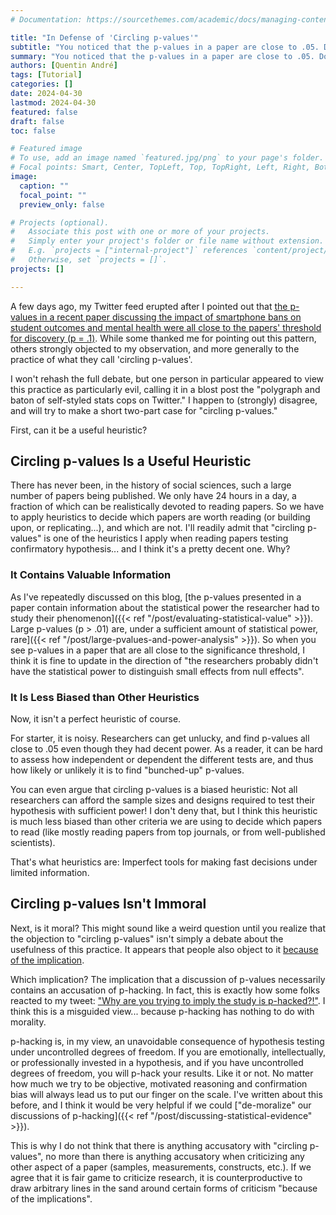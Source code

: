 ```yaml
---
# Documentation: https://sourcethemes.com/academic/docs/managing-content/

title: "In Defense of 'Circling p-values'"
subtitle: "You noticed that the p-values in a paper are close to .05. Does this make you a bad person? Can 'circling p-values' ever be a useful heuristics? My two cents on an (apparently?) controversial topic."
summary: "You noticed that the p-values in a paper are close to .05. Does this make you a bad person? Can 'circling p-values' ever be a useful heuristics? My two cents on an (apparently?) controversial topic."
authors: [Quentin André]
tags: [Tutorial]
categories: []
date: 2024-04-30
lastmod: 2024-04-30
featured: false
draft: false
toc: false

# Featured image
# To use, add an image named `featured.jpg/png` to your page's folder.
# Focal points: Smart, Center, TopLeft, Top, TopRight, Left, Right, BottomLeft, Bottom, BottomRight.
image:
  caption: ""
  focal_point: ""
  preview_only: false

# Projects (optional).
#   Associate this post with one or more of your projects.
#   Simply enter your project's folder or file name without extension.
#   E.g. `projects = ["internal-project"]` references `content/project/deep-learning/index.md`.
#   Otherwise, set `projects = []`.
projects: []

---
```

A few days ago, my Twitter feed erupted after I pointed out that [the p-values in a recent paper discussing the impact of smartphone bans on student outcomes and mental health were all close to the papers' threshold for discovery (p = .1)](https://twitter.com/andre_quentin/status/1783148596956635465). While some thanked me for pointing out this pattern, others strongly objected to my observation, and more generally to the practice of what they call 'circling p-values'. 

I won't rehash the full debate, but one person in particular appeared to view this practice as particularly evil, calling it in a blost post the "polygraph and baton of self-styled stats cops on Twitter." I happen to (strongly) disagree, and will try to make a short two-part case for "circling p-values."

First, can it be a useful heuristic?

## Circling p-values Is a Useful Heuristic

There has never been, in the history of social sciences, such a large number of papers being published. We only have 24 hours in a day, a fraction of which can be realistically devoted to reading papers. So we have to apply heuristics to decide which papers are worth reading (or building upon, or replicating...), and which are not. I'll readily admit that "circling p-values" is one of the heuristics I apply when reading papers testing confirmatory hypothesis... and I think it's a pretty decent one. Why?

### It Contains Valuable Information

As I've repeatedly discussed on this blog, [the p-values presented in a paper contain information about the statistical power the researcher had to study their phenomenon]({{< ref "/post/evaluating-statistical-value" >}}). Large p-values (p > .01) are, under a sufficient amount of statistical power, rare]({{< ref "/post/large-pvalues-and-power-analysis" >}}). So when you see p-values in a paper that are all close to the significance threshold, I think it is fine to update in the direction of "the researchers probably didn't have the statistical power to distinguish small effects from null effects".

### It Is Less Biased than Other Heuristics

Now, it isn't a perfect heuristic of course.

For starter, it is noisy. Researchers can get unlucky, and find p-values all close to .05 even though they had decent power. As a reader, it can be hard to assess how independent or dependent the different tests are, and thus how likely or unlikely it is to find "bunched-up" p-values. 

You can even argue that circling p-values is a biased heuristic: Not all researchers can afford the sample sizes and designs required to test their hypothesis with sufficient power! I don't deny that, but I think this heuristic is much less biased than other criteria we are using to decide which papers to read (like mostly reading papers from top journals, or from well-published scientists). 

That's what heuristics are: Imperfect tools for making fast decisions under limited information.

## Circling p-values Isn't Immoral

Next, is it moral? This might sound like a weird question until you realize that the objection to "circling p-values" isn't simply a debate about the usefulness of this practice. It appears that people also object to it [because of the implication](https://www.youtube.com/watch?v=THvCDn8mGwo).

Which implication? The implication that a discussion of p-values necessarily contains an accusation of p-hacking. In fact, this is exactly how some folks reacted to my tweet: ["Why are you trying to imply the study is p-hacked?!"](https://twitter.com/jbakcoleman/status/1783463509084246140). I think this is a misguided view... because p-hacking has nothing to do with morality. 

p-hacking is, in my view, an unavoidable consequence of hypothesis testing under uncontrolled degrees of freedom. If you are emotionally, intellectually, or professionally invested in a hypothesis, and if you have uncontrolled degrees of freedom, you will p-hack your results. Like it or not. No matter how much we try to be objective, motivated reasoning and confirmation bias will always lead us to put our finger on the scale. I've written about this before, and I think it would be very helpful if we could ["de-moralize" our discussions of p-hacking]({{< ref "/post/discussing-statistical-evidence" >}}).

This is why I do not think that there is anything accusatory with "circling p-values", no more than there is anything accusatory when criticizing any other aspect of a paper (samples, measurements, constructs, etc.). If we agree that it is fair game to criticize research, it is counterproductive to draw arbitrary lines in the sand around certain forms of criticism "because of the implications".

